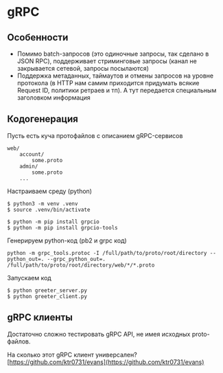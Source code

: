 # gRPC

## Особенности

* Помимо batch-запросов (это одиночные запросы, так сделано в JSON RPC), поддерживает стриминговые запросы (канал не закрывается сетевой, запросы посылаются)
* Поддержка метаданных, таймаутов и отмены запросов на уровне протокола (в HTTP нам самим приходится придумать всякие Request ID, политики ретраев и тп). А тут передается специальным заголовком информация

## Кодогенерация

Пусть есть куча протофайлов с описанием gRPC-сервисов

```
web/
    account/
        some.proto
    admin/
        some.proto
    ...
```

Настраиваем среду (python)

```
$ python3 -m venv .venv
$ source .venv/bin/activate

$ python -m pip install grpcio
$ python -m pip install grpcio-tools
```

Генерируем python-код (pb2 и grpc код)&#x20;

```
python -m grpc_tools.protoc -I /full/path/to/proto/root/directory --python_out=. --grpc_python_out=. /full/path/to/proto/root/directory/web/*/*.proto
```

Запускаем код

```
$ python greeter_server.py
$ python greeter_client.py
```

## gRPC клиенты

Достаточно сложно тестировать gRPC API, не имея исходных proto-файлов.

На сколько этот gRPC клиент универсален? [https://github.com/ktr0731/evans](https://github.com/ktr0731/evans)
